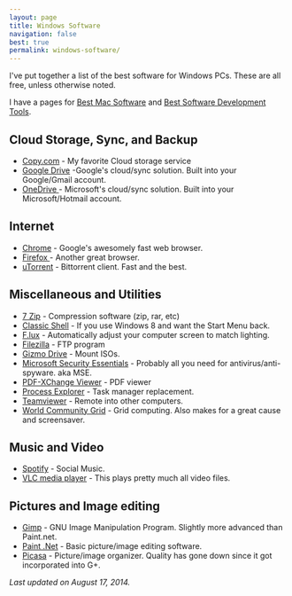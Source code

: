 ```yaml
---
layout: page
title: Windows Software
navigation: false
best: true
permalink: windows-software/
---
```


I've put together a list of the best software for Windows PCs. These are all free, unless otherwise noted.

I have a pages for <a href="/best/mac-software/">Best Mac Software</a> and <a href="/best/software-development-tools/">Best Software Development Tools</a>.

<h2>Cloud Storage, Sync, and Backup</h2>
<ul>
  <li><a href="https://copy.com/?r=1u9vhV">Copy.com</a> - My favorite Cloud storage service</li>
  <li><a href="https://drive.google.com/">Google Drive</a> -Google's cloud/sync solution. Built into your Google/Gmail account.</li>
  <li><a href="https://onedrive.live.com/?invref=e8e0c21396a27dc4&amp;invsrc=90">OneDrive </a>- Microsoft's cloud/sync solution. Built into your Microsoft/Hotmail account.</li>
</ul>

<h2>Internet</h2>
<ul>
  <li><a href="http://www.google.com/chrome">Chrome</a> - Google's awesomely fast web browser.</li>
  <li><a href="http://www.mozilla.org/en-US/firefox/new/">Firefox </a>- Another great browser.</li>
  <li><a href="http://www.utorrent.com/">uTorrent</a> - Bittorrent client.  Fast and the best.</li>
</ul>

<h2>Miscellaneous and Utilities</h2>
<ul>
  <li><a href="http://www.7-zip.org/">7 Zip</a> - Compression software (zip, rar, etc)</li>
  <li><a href="http://www.classicshell.net/">Classic Shell</a> - If you use Windows 8 and want the Start Menu back.</li>
  <li><a href="http://stereopsis.com/flux/">F.lux</a> - Automatically adjust your computer screen to match lighting. </li>
  <li><a href="http://filezilla-project.org/">Filezilla</a> - FTP program</li>
  <li><a href="http://arainia.com/software/gizmo/overview.php?nID=4">Gizmo Drive</a> - Mount ISOs.</li>
  <li><a href="http://www.microsoft.com/Security_Essentials/">Microsoft Security Essentials</a> - Probably all you need for antivirus/anti-spyware.  aka MSE. </li>
  <li><a href="http://www.docu-track.com/">PDF-XChange Viewer</a> - PDF viewer </li>
  <li><a href="http://technet.microsoft.com/en-us/sysinternals/bb896653">Process Explorer</a> - Task manager replacement.</li>
  <li><a href="http://www.teamviewer.com/en/index.aspx">Teamviewer</a> - Remote into other computers.</li>
  <li><a href="http://www.worldcommunitygrid.org/">World Community Grid</a> - Grid computing. Also makes for a great cause and screensaver. </li>
</ul>


<h2>Music and Video</h2>
<ul>
  <li><a href="http://www.spotify.com/">Spotify</a> - Social Music.</li>
  <li><a href="http://www.videolan.org/vlc/">VLC media player</a> - This plays pretty much all video files.</li>
</ul>

<h2>Pictures and Image editing</h2>
<ul>
  <li><a href="http://www.gimp.org/">Gimp</a> - GNU Image Manipulation Program.  Slightly more advanced than Paint.net. </li>
  <li><a href="http://www.getpaint.net/">Paint .Net</a> - Basic picture/image editing software.</li>
  <li><a href="http://picasa.google.com/">Picasa</a> - Picture/image organizer.  Quality has gone down since it got incorporated into G+.</li>
</ul>

<i>Last updated on August 17, 2014.</i>
